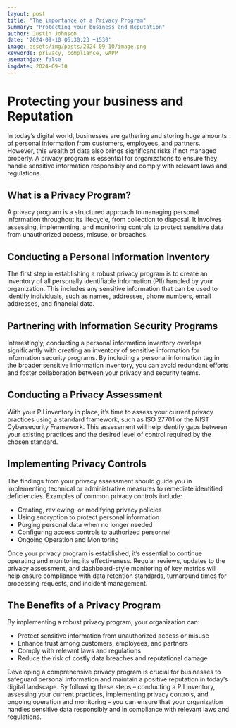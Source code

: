 ```yaml
---
layout: post
title: "The importance of a Privacy Program"
summary: "Protecting your business and Reputation"
author: Justin Johnson
date: '2024-09-10 06:30:23 +1530'
image: assets/img/posts/2024-09-10/image.png
keywords: privacy, compliance, GAPP
usemathjax: false
imgdate: 2024-09-10
---
```

# Protecting your business and Reputation
In today’s digital world, businesses are gathering and storing huge amounts of personal information from customers, employees, and partners. However, this wealth of data also brings significant risks if not managed properly. A privacy program is essential for organizations to ensure they handle sensitive information responsibly and comply with relevant laws and regulations.

## What is a Privacy Program?

A privacy program is a structured approach to managing personal information throughout its lifecycle, from collection to disposal. It involves assessing, implementing, and monitoring controls to protect sensitive data from unauthorized access, misuse, or breaches.

## Conducting a Personal Information Inventory

The first step in establishing a robust privacy program is to create an inventory of all personally identifiable information (PII) handled by your organization. This includes any sensitive information that can be used to identify individuals, such as names, addresses, phone numbers, email addresses, and financial data.

## Partnering with Information Security Programs

Interestingly, conducting a personal information inventory overlaps significantly with creating an inventory of sensitive information for information security programs. By including a personal information tag in the broader sensitive information inventory, you can avoid redundant efforts and foster collaboration between your privacy and security teams.

## Conducting a Privacy Assessment

With your PII inventory in place, it’s time to assess your current privacy practices using a standard framework, such as ISO 27701 or the NIST Cybersecurity Framework. This assessment will help identify gaps between your existing practices and the desired level of control required by the chosen standard.

## Implementing Privacy Controls

The findings from your privacy assessment should guide you in implementing technical or administrative measures to remediate identified deficiencies. Examples of common privacy controls include:

- Creating, reviewing, or modifying privacy policies
- Using encryption to protect personal information
- Purging personal data when no longer needed
- Configuring access controls to authorized personnel
- Ongoing Operation and Monitoring

Once your privacy program is established, it’s essential to continue operating and monitoring its effectiveness. Regular reviews, updates to the privacy assessment, and dashboard-style monitoring of key metrics will help ensure compliance with data retention standards, turnaround times for processing requests, and incident management.

## The Benefits of a Privacy Program

By implementing a robust privacy program, your organization can:

- Protect sensitive information from unauthorized access or misuse
- Enhance trust among customers, employees, and partners
- Comply with relevant laws and regulations
- Reduce the risk of costly data breaches and reputational damage

Developing a comprehensive privacy program is crucial for businesses to safeguard personal information and maintain a positive reputation in today’s digital landscape. By following these steps – conducting a PII inventory, assessing your current practices, implementing privacy controls, and ongoing operation and monitoring – you can ensure that your organization handles sensitive data responsibly and in compliance with relevant laws and regulations.
